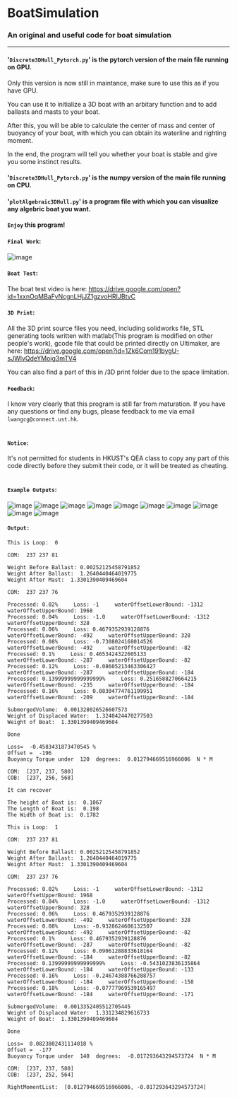 # BoatSimulation
### An original and useful code for boat simulation

-----------------------------------------------------

####        '`Discrete3DHull_Pytorch.py`' is the pytorch version of the main file running on GPU. <br>

Only this version is now still in maintance, make sure to use this as if you have GPU.
    
You can use it to initialize a 3D boat with an arbitary function and to add ballasts and masts to your boat. 
    
After this, you will be able to calculate the center of mass and center of buoyancy of your boat, with which you can obtain its waterline and righting moment. 
    
In the end, the program will tell you whether your boat is stable and give you some instinct results.<br>

####        '`Discrete3DHull_Pytorch.py`' is the numpy version of the main file running on CPU. <br>

####        '`plotAlgebraic3DHull.py`' is a program file with which you can visualize any algebric boat you want.<br>

####        `Enjoy` this program! <br>


####    `Final Work`:
![image](https://github.com/NoOneUST/BoatSimulation/blob/master/images/8.jpg)


####    `Boat Test`:
The boat test video is here:
https://drive.google.com/open?id=1xxnOqMBaFyNcgnLHjJZ1gzvoHRIJBtvC


####    `3D Print`:
All the 3D print source files you need, including solidworks file, STL generating tools written with matlab(This program is modified on other people's work), gcode file that could be printed directly on Ultimaker, are here:
https://drive.google.com/open?id=1Zk6Com191bygU-sJWlvQdeYMoig3mTV4

You can also find a part of this in /3D print folder due to the space limitation.

####    `Feedback`:
I know very clearly that this program is still far from maturation. If you have any questions or find any bugs, please feedback to me via email `lwangcg@connect.ust.hk`.<br><br>


####    `Notice`:

It's not permitted for students in HKUST's QEA class to copy any part of this code directly before they submit their code, or it will be treated as cheating.<br><br>


####    `Example Outputs`:

![image](https://github.com/NoOneUST/BoatSimulation/blob/master/images/1.png)
![image](https://github.com/NoOneUST/BoatSimulation/blob/master/images/2.png)
![image](https://github.com/NoOneUST/BoatSimulation/blob/master/images/3.png)
![image](https://github.com/NoOneUST/BoatSimulation/blob/master/images/4.png)
![image](https://github.com/NoOneUST/BoatSimulation/blob/master/images/5.png)
![image](https://github.com/NoOneUST/BoatSimulation/blob/master/images/6.png)
![image](https://github.com/NoOneUST/BoatSimulation/blob/master/images/7.png)
![image](https://github.com/NoOneUST/BoatSimulation/blob/master/images/12.png)
![image](https://github.com/NoOneUST/BoatSimulation/blob/master/images/10.png)
![image](https://github.com/NoOneUST/BoatSimulation/blob/master/images/11.png)
<br>

####    `Output:`
    This is Loop:  0

    COM:  237 237 81

    Weight Before Ballast: 0.00252125458791852
    Weight After Ballast:  1.2640440464019775
    Weight After Mast:  1.3301390409469604

    COM:  237 237 76 

    Processed: 0.02%     Loss: -1     waterOffsetLowerBound: -1312     waterOffsetUpperBound: 1968
    Processed: 0.04%     Loss: -1.0     waterOffsetLowerBound: -1312     waterOffsetUpperBound: 328
    Processed: 0.06%     Loss: 0.4679352939128876     waterOffsetLowerBound: -492     waterOffsetUpperBound: 328
    Processed: 0.08%     Loss: -0.7308024168014526     waterOffsetLowerBound: -492     waterOffsetUpperBound: -82
    Processed: 0.1%     Loss: 0.4653424322605133     waterOffsetLowerBound: -287     waterOffsetUpperBound: -82
    Processed: 0.12%     Loss: -0.08605213463306427     waterOffsetLowerBound: -287     waterOffsetUpperBound: -184
    Processed: 0.13999999999999999%     Loss: 0.2516588270664215     waterOffsetLowerBound: -235     waterOffsetUpperBound: -184
    Processed: 0.16%     Loss: 0.08304774761199951     waterOffsetLowerBound: -209     waterOffsetUpperBound: -184

    SubmergedVolume:  0.001328026526607573
    Weight of Displaced Water:  1.3240424470277503
    Weight of Boat:  1.3301390409469604

    Done 

    Loss=  -0.4583431873470545 % 
    Offset =  -196
    Buoyancy Torque under  120  degrees:  0.012794669516966006  N * M

    COM:  [237, 237, 580]
    COB:  [237, 256, 568]

    It can recover

    The height of Boat is:  0.1067
    The Length of Boat is:  0.198
    The Width of Boat is:  0.1782

    This is Loop:  1

    COM:  237 237 81

    Weight Before Ballast: 0.00252125458791852
    Weight After Ballast:  1.2640440464019775
    Weight After Mast:  1.3301390409469604

    COM:  237 237 76 

    Processed: 0.02%     Loss: -1     waterOffsetLowerBound: -1312     waterOffsetUpperBound: 1968
    Processed: 0.04%     Loss: -1.0     waterOffsetLowerBound: -1312     waterOffsetUpperBound: 328
    Processed: 0.06%     Loss: 0.4679352939128876     waterOffsetLowerBound: -492     waterOffsetUpperBound: 328
    Processed: 0.08%     Loss: -0.9328624606132507     waterOffsetLowerBound: -492     waterOffsetUpperBound: -82
    Processed: 0.1%     Loss: 0.4679352939128876     waterOffsetLowerBound: -287     waterOffsetUpperBound: -82
    Processed: 0.12%     Loss: 0.09061288833618164     waterOffsetLowerBound: -184     waterOffsetUpperBound: -82
    Processed: 0.13999999999999999%     Loss: -0.5431023836135864     waterOffsetLowerBound: -184     waterOffsetUpperBound: -133
    Processed: 0.16%     Loss: -0.24674388766288757     waterOffsetLowerBound: -184     waterOffsetUpperBound: -158
    Processed: 0.18%     Loss: -0.07777969539165497     waterOffsetLowerBound: -184     waterOffsetUpperBound: -171

    SubmergedVolume:  0.0013352405512705445
    Weight of Displaced Water:  1.331234829616733
    Weight of Boat:  1.3301390409469604

    Done 

    Loss=  0.0823802431114018 % 
    Offset =  -177
    Buoyancy Torque under  140  degrees:  -0.017293643294573724  N * M

    COM:  [237, 237, 580]
    COB:  [237, 252, 564]

    RightMomentList:  [0.012794669516966006, -0.017293643294573724]
